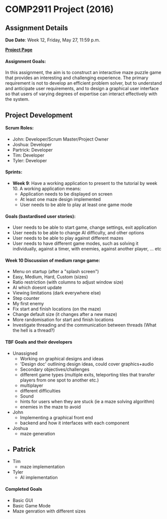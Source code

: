 # COMP2911 Project (2016)

## Assignment Details

 **Due Date**: Week 12, Friday, May 27, 11:59 p.m.

**[Project Page](https://www.cse.unsw.edu.au/~cs2911/assignments/ass03.html)**

#### Assignment Goals: 
In this assignment, the aim is to construct an interactive maze puzzle game that provides an interesting and challenging experience. The primary requirement is not to develop an efficient problem solver, but to understand and anticipate user requirements, and to design a graphical user interface so that users of varying degrees of expertise can interact effectively with the system.

## Project Development

#### Scrum Roles:
- John: Developer/Scrum Master/Project Owner
- Joshua: Developer
- Partrick: Developer
- Tim: Developer
- Tyler: Developer

#### Sprints:
- **Week 9**: Have a working application to present to the tutorial by week 10. A working application means:
    - Application needs to be displayed on screen 
    - At least one maze design implemented
    - User needs to be able to play at least one game mode 

#### Goals (bastardised user stories):
- User needs to be able to start game, change settings, exit application
- User needs to be able to change AI difficulty, and other options
- User needs to be able to play against different mazes
- User needs to have different game modes, such as solving it individually, against a timer, with enemies, against another player, ... etc

#### Week 10 Discussion of medium range game:
- Menu on startup (after a "splash screen")
- Easy, Medium, Hard, Custom (sizes)
- Ratio restriction (with columns to adjust window size)
- AI which doesnt update
- Viewing limitations (dark everywhere else)
- Step counter
- My first enemy
- Fix start and finish locations (on the maze)
- Change default size (it changes after a new maze)
- More randomisation for start and finish locations
- Investigate threading and the communication between threads (What the hell is a thread?)


#### TBF Goals and their developers
- Unassigned
    - Working on graphical designs and ideas
    - 'Design doc' outlining design ideas, could cover graphics+audio
    - Secondary objectives/challenges
    - different game types (multiple exits, teleporting tiles that transfer players from one spot to another etc.)
    - multiplayer
    - different difficulties
    - Sound
    - hints for users when they are stuck (ie a maze solving algorithm)
    - enemies in the maze to avoid
- John
    - Implementing a graphical front end 
    - backend and how it interfaces with each component
- Joshua
    - maze generation
- Patrick
    - 
- Tim
    - maze implementation
- Tyler
    - AI implementation

#### Completed Goals
- Basic GUI
- Basic Game Mode
- Maze genration with different sizes
